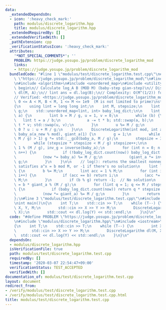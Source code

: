 ```yaml
---
data:
  _extendedDependsOn:
  - icon: ':heavy_check_mark:'
    path: modulus/discrete_logarithm.hpp
    title: modulus/discrete_logarithm.hpp
  _extendedRequiredBy: []
  _extendedVerifiedWith: []
  _pathExtension: cpp
  _verificationStatusIcon: ':heavy_check_mark:'
  attributes:
    '*NOT_SPECIAL_COMMENTS*': ''
    PROBLEM: https://judge.yosupo.jp/problem/discrete_logarithm_mod
    links:
    - https://judge.yosupo.jp/problem/discrete_logarithm_mod
  bundledCode: "#line 1 \"modulus/test/discrete_logarithm.test.cpp\"\n#define PROBLEM\
    \ \"https://judge.yosupo.jp/problem/discrete_logarithm_mod\"\n#line 2 \"modulus/discrete_logarithm.hpp\"\
    \n#include <algorithm>\n#include <unordered_map>\n#include <utility>\n\n// CUT\
    \ begin\n// Calculate log_A B (MOD M) (baby-step gian-step)\n// DiscreteLogarithm\
    \ dl(M, A);\n// lint ans = dl.log(B);\n// Complexity: O(M^(1/2)) for each query\n\
    // Verified: <https://judge.yosupo.jp/problem/discrete_logarithm_mod>\n// Constraints:\
    \ 0 <= A < M, B < M, 1 <= M <= 1e9  (M is not limited to prime)\nstruct DiscreteLogarithm\n\
    {\n    using lint = long long int;\n    int M, stepsize;\n    lint baby_a, giant_a,\
    \ g;\n    std::unordered_map<lint, int> baby_log_dict;\n\n    lint inverse(lint\
    \ a) {\n        lint b = M / g, u = 1, v = 0;\n        while (b) {\n         \
    \   lint t = a / b;\n            a -= t * b; std::swap(a, b);\n            u -=\
    \ t * v; std::swap(u, v);\n        }\n        u %= M / g;\n        return u >=\
    \ 0 ? u : u + M / g;\n    }\n\n    DiscreteLogarithm(int mod, int a_new) : M(mod),\
    \ baby_a(a_new % mod), giant_a(1) {\n        g = 1;\n        while (std::__gcd(baby_a,\
    \ M / g) > 1) g *= std::__gcd(baby_a, M / g);\n        stepsize = 32;  // lg(MAX_M)\n\
    \        while (stepsize * stepsize < M / g) stepsize++;\n\n        lint now =\
    \ 1 % (M / g), inv_g = inverse(baby_a);\n        for (int n = 0; n < stepsize;\
    \ n++) {\n            if (!baby_log_dict.count(now)) baby_log_dict[now] = n;\n\
    \            (now *= baby_a) %= M / g;\n            (giant_a *= inv_g) %= M /\
    \ g;\n        }\n    }\n\n    // log(): returns the smallest nonnegative x that\
    \ satisfies a^x = b mod M, or -1 if there's no solution\n    lint log(lint b)\
    \ {\n        b %= M;\n        lint acc = 1 % M;\n        for (int i = 0; i < stepsize;\
    \ i++) {\n            if (acc == b) return i;\n            (acc *= baby_a) %=\
    \ M;\n        }\n        if (b % g) return -1;  // No solution\n        lint now\
    \ = b * giant_a % (M / g);\n        for (lint q = 1; q <= M / stepsize + 1; q++)\
    \ {\n            if (baby_log_dict.count(now)) return q * stepsize + baby_log_dict[now];\n\
    \            (now *= giant_a) %= M / g;\n        }\n        return -1;\n    }\n\
    };\n#line 3 \"modulus/test/discrete_logarithm.test.cpp\"\n#include <iostream>\n\
    \nint main()\n{\n    int T;\n    std::cin >> T;\n    while (T--) {\n        int\
    \ X, Y, M;\n        std::cin >> X >> Y >> M;\n        DiscreteLogarithm dl(M,\
    \ X);\n        std::cout << dl.log(Y) << std::endl;\n    }\n}\n"
  code: "#define PROBLEM \"https://judge.yosupo.jp/problem/discrete_logarithm_mod\"\
    \n#include \"modulus/discrete_logarithm.hpp\"\n#include <iostream>\n\nint main()\n\
    {\n    int T;\n    std::cin >> T;\n    while (T--) {\n        int X, Y, M;\n \
    \       std::cin >> X >> Y >> M;\n        DiscreteLogarithm dl(M, X);\n      \
    \  std::cout << dl.log(Y) << std::endl;\n    }\n}\n"
  dependsOn:
  - modulus/discrete_logarithm.hpp
  isVerificationFile: true
  path: modulus/test/discrete_logarithm.test.cpp
  requiredBy: []
  timestamp: '2020-03-07 22:54:47+09:00'
  verificationStatus: TEST_ACCEPTED
  verifiedWith: []
documentation_of: modulus/test/discrete_logarithm.test.cpp
layout: document
redirect_from:
- /verify/modulus/test/discrete_logarithm.test.cpp
- /verify/modulus/test/discrete_logarithm.test.cpp.html
title: modulus/test/discrete_logarithm.test.cpp
---
```

